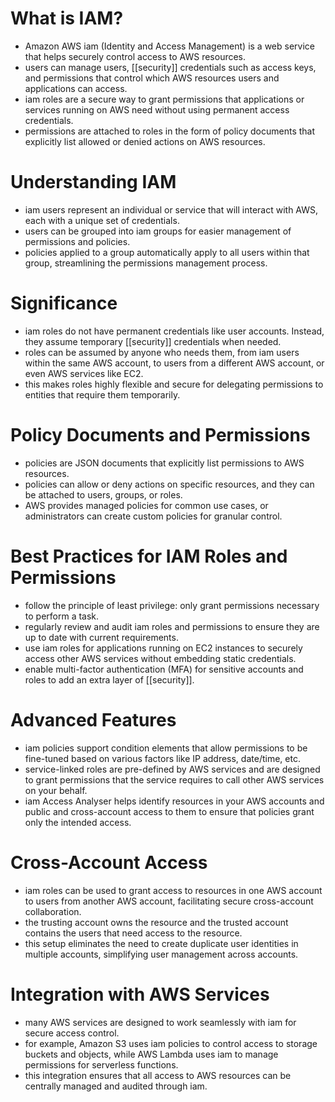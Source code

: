 # What is IAM?
- Amazon AWS iam (Identity and Access Management) is a web service that helps securely control access to AWS resources.
- users can manage users, [[security]] credentials such as access keys, and permissions that control which AWS resources users and applications can access.
- iam roles are a secure way to grant permissions that applications or services running on AWS need without using permanent access credentials.
- permissions are attached to roles in the form of policy documents that explicitly list allowed or denied actions on AWS resources.

# Understanding IAM
- iam users represent an individual or service that will interact with AWS, each with a unique set of credentials.
- users can be grouped into iam groups for easier management of permissions and policies.
- policies applied to a group automatically apply to all users within that group, streamlining the permissions management process.

# Significance
- iam roles do not have permanent credentials like user accounts. Instead, they assume temporary [[security]] credentials when needed.
- roles can be assumed by anyone who needs them, from iam users within the same AWS account, to users from a different AWS account, or even AWS services like EC2.
- this makes roles highly flexible and secure for delegating permissions to entities that require them temporarily.

# Policy Documents and Permissions
- policies are JSON documents that explicitly list permissions to AWS resources.
- policies can allow or deny actions on specific resources, and they can be attached to users, groups, or roles.
- AWS provides managed policies for common use cases, or administrators can create custom policies for granular control.

# Best Practices for IAM Roles and Permissions
- follow the principle of least privilege: only grant permissions necessary to perform a task.
- regularly review and audit iam roles and permissions to ensure they are up to date with current requirements.
- use iam roles for applications running on EC2 instances to securely access other AWS services without embedding static credentials.
- enable multi-factor authentication (MFA) for sensitive accounts and roles to add an extra layer of [[security]].

# Advanced Features
- iam policies support condition elements that allow permissions to be fine-tuned based on various factors like IP address, date/time, etc.
- service-linked roles are pre-defined by AWS services and are designed to grant permissions that the service requires to call other AWS services on your behalf.
- iam Access Analyser helps identify resources in your AWS accounts and public and cross-account access to them to ensure that policies grant only the intended access.

# Cross-Account Access
- iam roles can be used to grant access to resources in one AWS account to users from another AWS account, facilitating secure cross-account collaboration.
- the trusting account owns the resource and the trusted account contains the users that need access to the resource.
- this setup eliminates the need to create duplicate user identities in multiple accounts, simplifying user management across accounts.

# Integration with AWS Services
- many AWS services are designed to work seamlessly with iam for secure access control.
- for example, Amazon S3 uses iam policies to control access to storage buckets and objects, while AWS Lambda uses iam to manage permissions for serverless functions.
- this integration ensures that all access to AWS resources can be centrally managed and audited through iam.
